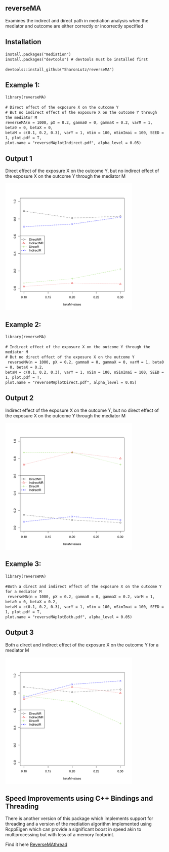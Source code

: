 
## reverseMA
Examines the indirect and direct path in mediation analysis when the mediator and outcome are either correctly or incorrectly specified

## Installation
```
install.packages("mediation") 
install.packages("devtools") # devtools must be installed first

devtools::install_github("SharonLutz/reverseMA")
```

## Example 1:
```
library(reverseMA)

# Direct effect of the exposure X on the outcome Y
# But no indirect effect of the exposure X on the outcome Y through the mediator M
reverseMA(n = 1000, pX = 0.2, gamma0 = 0, gammaX = 0.2, varM = 1, beta0 = 0, betaX = 0, 
betaM = c(0.1, 0.2, 0.3), varY = 1, nSim = 100, nSimImai = 100, SEED = 1, plot.pdf = T, 
plot.name = "reverseMAplotIndirect.pdf", alpha_level = 0.05)
```

## Output 1
Direct effect of the exposure X on the outcome Y, but no indirect effect of the exposure X on the outcome Y through the mediator M

<img src="plots/reverseMAplotDirect.png" width="400">


## Example 2:
```
library(reverseMA)

# Indirect effect of the exposure X on the outcome Y through the mediator M
# But no direct effect of the exposure X on the outcome Y
 reverseMA(n = 1000, pX = 0.2, gamma0 = 0, gammaX = 0, varM = 1, beta0 = 0, betaX = 0.2, 
betaM = c(0.1, 0.2, 0.3), varY = 1, nSim = 100, nSimImai = 100, SEED = 1, plot.pdf = T, 
plot.name = "reverseMAplotDirect.pdf", alpha_level = 0.05)
```

## Output 2
Indirect effect of the exposure X on the outcome Y, but no direct effect of the exposure X on the outcome Y through the mediator M

<img src="plots/reverseMAplotIndirect.png" width="400">


## Example 3:
```
library(reverseMA)

#Both a direct and indirect effect of the exposure X on the outcome Y for a mediator M
 reverseMA(n = 1000, pX = 0.2, gamma0 = 0, gammaX = 0.2, varM = 1, beta0 = 0, betaX = 0.2, 
betaM = c(0.1, 0.2, 0.3), varY = 1, nSim = 100, nSimImai = 100, SEED = 1, plot.pdf = T, 
plot.name = "reverseMAplotBoth.pdf", alpha_level = 0.05)
```

## Output 3
Both a direct and indirect effect of the exposure X on the outcome Y for a mediator M

<img src="plots/reverseMAplotBoth.png" width="400">

## Speed Improvements using C++ Bindings and Threading
There is another version of this package which implements support for threading and a version of the mediation algorithm implemented using RcppEigen which can provide a significant boost in speed akin to multiprocessing but with less of a memory footprint.

Find it here [ReverseMAthread](https://github.com/SharonLutz/reverseMAthread)
